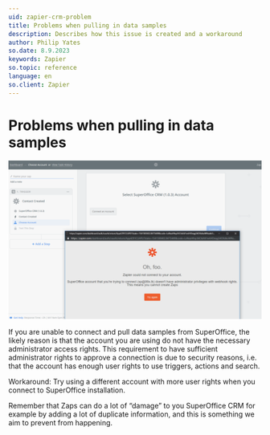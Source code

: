 ```yaml
---
uid: zapier-crm-problem
title: Problems when pulling in data samples
description: Describes how this issue is created and a workaround
author: Philip Yates
so.date: 8.9.2023
keywords: Zapier
so.topic: reference
language: en
so.client: Zapier
---
```


# Problems when pulling in data samples

![Issue connecting Zapier to SuperOffice][img1]

If you are unable to connect and pull data samples from SuperOffice, the likely reason is that the account you are using do not have the necessary administrator access rights. This requirement to have sufficient administrator rights to approve a connection is due to security reasons, i.e. that the account has enough user rights to use triggers, actions and search.

Workaround: Try using a different account with more user rights when you connect to SuperOffice installation.

Remember that Zaps can do a lot of “damage” to you SuperOffice CRM for example by adding a lot of duplicate information, and this is something we aim to prevent from happening.

[img1]:media/no-connection.png